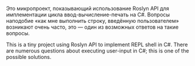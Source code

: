 Это микропроект, показывающий использование Roslyn API для имплементации цикла ввод-вычисление-печать на C#.
Вопросы наподобие «как мне выполнить строку, введённую пользователем» возникают очень часто,
это — один из возможных ответов на такие вопросы.

This is a tiny project using Roslyn API to implement REPL shell in C#.
There are numerous questions about executing user-input in C#; this is one of the possible solutions.
